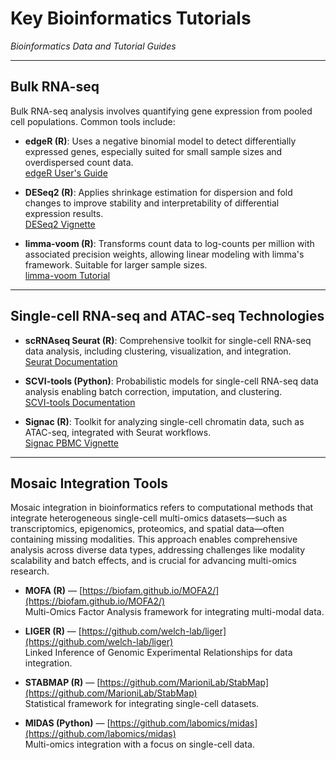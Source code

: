 # Key Bioinformatics Tutorials  
*Bioinformatics Data and Tutorial Guides*

---
## Bulk RNA-seq

Bulk RNA-seq analysis involves quantifying gene expression from pooled cell populations. Common tools include:

- **edgeR (R)**: Uses a negative binomial model to detect differentially expressed genes, especially suited for small sample sizes and overdispersed count data.  
  [edgeR User's Guide](https://bioconductor.org/packages/devel/bioc/vignettes/edgeR/inst/doc/edgeRUsersGuide.pdf)

- **DESeq2 (R)**: Applies shrinkage estimation for dispersion and fold changes to improve stability and interpretability of differential expression results.  
  [DESeq2 Vignette](https://bioconductor.org/packages/devel/bioc/vignettes/DESeq2/inst/doc/DESeq2.html)

- **limma-voom (R)**: Transforms count data to log-counts per million with associated precision weights, allowing linear modeling with limma's framework. Suitable for larger sample sizes.  
  [limma-voom Tutorial](https://ucdavis-bioinformatics-training.github.io/2018-June-RNA-Seq-Workshop/thursday/DE.html)

---

## Single-cell RNA-seq and ATAC-seq Technologies

- **scRNAseq Seurat (R)**: Comprehensive toolkit for single-cell RNA-seq data analysis, including clustering, visualization, and integration.  
  [Seurat Documentation](https://satijalab.org/seurat/)

- **SCVI-tools (Python)**: Probabilistic models for single-cell RNA-seq data analysis enabling batch correction, imputation, and clustering.  
  [SCVI-tools Documentation](https://docs.scvi-tools.org/en/1.0.0/index.html)

- **Signac (R)**: Toolkit for analyzing single-cell chromatin data, such as ATAC-seq, integrated with Seurat workflows.  
  [Signac PBMC Vignette](https://stuartlab.org/signac/articles/pbmc_vignette.html)

---
  
## Mosaic Integration Tools
Mosaic integration in bioinformatics refers to computational methods that integrate heterogeneous single-cell multi-omics datasets—such as transcriptomics, epigenomics, proteomics, and spatial data—often containing missing modalities. This approach enables comprehensive analysis across diverse data types, addressing challenges like modality scalability and batch effects, and is crucial for advancing multi-omics research.

- **MOFA (R)** — [https://biofam.github.io/MOFA2/](https://biofam.github.io/MOFA2/)  
  Multi-Omics Factor Analysis framework for integrating multi-modal data.

- **LIGER (R)** — [https://github.com/welch-lab/liger](https://github.com/welch-lab/liger)  
  Linked Inference of Genomic Experimental Relationships for data integration.

- **STABMAP (R)** — [https://github.com/MarioniLab/StabMap](https://github.com/MarioniLab/StabMap)  
  Statistical framework for integrating single-cell datasets.

- **MIDAS (Python)** — [https://github.com/labomics/midas](https://github.com/labomics/midas)  
  Multi-omics integration with a focus on single-cell data.


